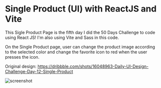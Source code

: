 ﻿# Single Product (UI) with ReactJS and Vite

This Sigle Product Page is the fifth day I did the 50 Days Challenge to code using React JS! I'm also using Vite and Sass in this code.

On the Single Product page, user can change the product image according to the selected color and change the favorite icon to red when the user presses the icon.

Original design: https://dribbble.com/shots/16048963-Daily-UI-Design-Challenge-Day-12-Single-Product

![screenshot](https://github.com/auliaptru/fe_react_single_product/assets/102896996/560cf71e-c5ed-45e8-ad02-2d16296ad5f5)

